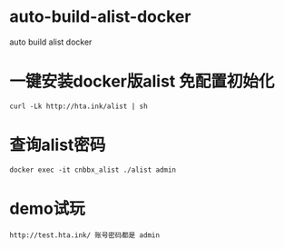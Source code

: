 # auto-build-alist-docker
auto build alist docker

# 一键安装docker版alist 免配置初始化
```
curl -Lk http://hta.ink/alist | sh
```

# 查询alist密码
```
docker exec -it cnbbx_alist ./alist admin
```
# demo试玩
```
http://test.hta.ink/ 账号密码都是 admin
```
